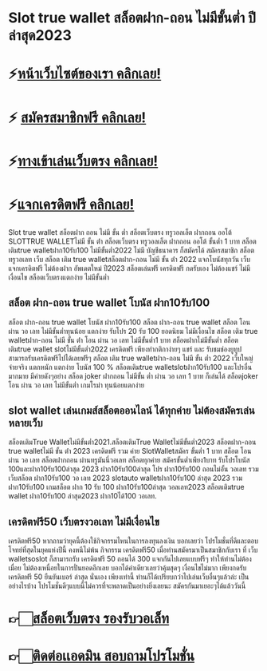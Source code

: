 # Slot true wallet สล็อตฝาก-ถอน ไม่มีขั้นต่ำ ปีล่าสุด2023

# ⚡[หน้าเว็บไซต์ของเรา คลิกเลย!](https://pgslotmachine.com/)
# ⚡ [สมัครสมาชิกฟรี คลิกเลย!](https://pgslotmachine.jwallet.link/register)
# ⚡[ทางเข้าเล่นเว็บตรง คลิกเลย!](https://pgslotmachine.jwallet.link/login)
# ⚡[แจกเครดิตฟรี คลิกเลย!](https://pgslotmachine.jwallet.link/contact)

Slot true wallet สล็อตฝาก ถอน ไม่มี ขั้น ต่ำ  สล็อตเว็บตรง ทรูวอลเล็ต ฝากถอน ออโต้ SLOTTRUE WALLETไม่มี ขั้น ต่ํา สล็อตเว็บตรง ทรูวอลเล็ต ฝากถอน ออโต้ ขั้นต่ำ 1 บาท สล็อตเติมtrue walletฝาก10รับ100 ไม่มีขั้นต่ำ2022 ไม่มี บัญชีธนาคาร ก็สมัครได้ สมัครสมาชิก สล็อตทรูวอเลท เว็บ สล็อต เติม true walletสล็อตฝาก-ถอน ไม่มี ขั้น ต่ํา 2022 แจกโบนัสทุกวัน เว็บแจกเครดิตฟรี ไม่ต้องฝาก อัพเดตใหม่ ปี2023 สล็อตเล่นฟรี เครดิตฟรี กดรับเอง ไม่ต้องแชร์ ไม่มีเงื่อนไข สล็อตเว็บตรงแตกง่าย ไม่มีขั้นต่ำ

## สล็อต ฝาก-ถอน true wallet โบนัส ฝาก10รับ100
สล็อต ฝาก-ถอน true wallet โบนัส ฝาก10รับ100 สล็อต ฝาก-ถอน true wallet สล็อต โอน ผ่าน วอ เลท ไม่มีขั้นต่ำทุนน้อย แตกง่าย รับโปร 20 รับ 100 ยอดนิยม ไม่มีเงื่อนไข สล็อต เติม true walletฝาก-ถอน ไม่มี ขั้น ต่ํา  โอน ผ่าน วอ เลท ไม่มีขั้นต่ำ1 บาท
สล็อตฝากไม่มีขั้นต่ำ สล็อตเติมtrue wallet slotไม่มีขั้นต่ำ2022 เครดิตฟรี เพียงทำกติกาง่ายๆ แชร์ และ รับชมช่องยูทูป สามารถรับเครดิตฟรีไปได้เลยฟรีๆ สล็อต เติม true walletฝาก-ถอน ไม่มี ขั้น ต่ำ 2022 เว็บใหญ่ จ่ายจริง แตกหนัก แตกง่าย โบนัส 100 % สล็อตเติมtrue walletslotฝาก10รับ100 และโปรอื่นมากมาย มีค่ายดังๆอย่าง สล็อต joker ฝากถอน ไม่มีขั้น ต่ำ ผ่าน วอ เลท 1 บาท ก็เล่นได้ สล็อตjoker โอน ผ่าน วอ เลท ไม่มีขั้นต่ำ เกมโรม่า ทุนน้อยแตกง่าย

## slot wallet เล่นเกมส์สล็อตออนไลน์ ได้ทุกค่าย ไม่ต้องสมัครเล่นหลายเว็บ
สล็อตเติมTrue Walletไม่มีขั้นต่ำ2021.สล็อตเติมTrue Walletไม่มีขั้นต่ำ2023 สล็อตฝาก-ถอน true walletไม่มี ขั้น ต่ํา 2023 เครดิตฟรี รวม ค่าย SlotWalletสมัคร ขั้นต่ำ 1 บาท สล็อต โอน ผ่าน วอ เลท สล็อตฝากถอน ผ่านทรูมันนี่วอเลท สล็อตทุกค่าย สมัครขั้นต่ำเพียง1บาท รับโปรโบนัส 100และฝาก10รับ100ล่าสุด 2023 ฝาก10รับ100ล่าสุด โปร ฝาก10รับ100 ถอนไม่อั้น วอเลท รวมเว็บสล็อต ฝาก10รับ100 วอ เลท 2023 slotauto walletฝาก10รับ100 ล่าสุด 2023 รวมฝาก10รับ100 เกมสล็อต ฝาก 10 รับ 100 ฝาก10รับ100ล่าสุด วอลเลท2023 สล็อตเติมtrue wallet ฝาก10รับ100 ล่าสุด2023 ฝาก10ได้100 วอเลท.

## เครดิตฟรี50 เว็บตรงวอเลท ไม่มีเงื่อนไข
เครดิตฟรี50 หากถามว่ายุคนี้ต้องใช้กิจกรรมไหนในการลงทุนลงเงิน บอกเลยว่า โปรโมชั่นที่ดีและตอบโจทย์ที่สุดในยุคแห่งปีนี้ คงหนีไม่พ้น กิจกรรม เครดิตฟรี50 เมื่อท่านสมัครมาเป็นสมาชิกกับเรา ที่ เว็บ walletsoslot ก็สามารถรับ เครดิตฟรี 50 ถอนได้ 300 แจกกันไปเลยแบบฟรีๆ ทำให้ท่านไม่ต้องเมื่อย ไม่ต้องเหนื่อยในการปั่นยอดอีกเลย บอกได้คำเดียวเลยว่าคุ้มสุดๆ เงื่อนไขไม่มาก เพียงกดรับ เครดิตฟรี 50 ยืนยันเบอร์ ล่าสุด นั่นเอง เพียงเท่านี้ ท่านก็ได้เปรียบกว่าไปเล่นเว็บอื่นๆแล้วล่ะ เป็นอย่างไรบ้าง โปรโมชั่นดีๆแบบนี้ไม่ควรที่จะพลาดเป็นอย่างยิ่งเลยนะ สมัครกันมาเยอะๆได้แล้ววันนี้

# 👉🏻[สล็อตเว็บตรง รองรับวอเล็ท](https://pgslotmachine.com/)
# 👉🏻[ติดต่อเเอดมิน สอบถามโปรโมชั่น](https://pgslotmachine.jwallet.link/contact)
